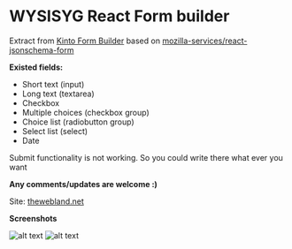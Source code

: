 # WYSISYG React Form builder

Extract from [Kinto Form Builder](https://github.com/Kinto/formbuilder)
based on [mozilla-services/react-jsonschema-form](https://github.com/mozilla-services/react-jsonschema-form)

**Existed fields:**
* Short text (input)
* Long text (textarea)
* Checkbox
* Multiple choices (checkbox group) 
* Choice list (radiobutton group)
* Select list (select)
* Date

Submit functionality is not working. So you could write there what ever you want

**Any comments/updates are welcome :)**

Site: [thewebland.net](thewebland.net)


**Screenshots**

![alt text](http://thewebland.net/wp-content/uploads/2018/01/field-list.png)
![alt text](http://thewebland.net/wp-content/uploads/2018/01/select-dropdown.png)
